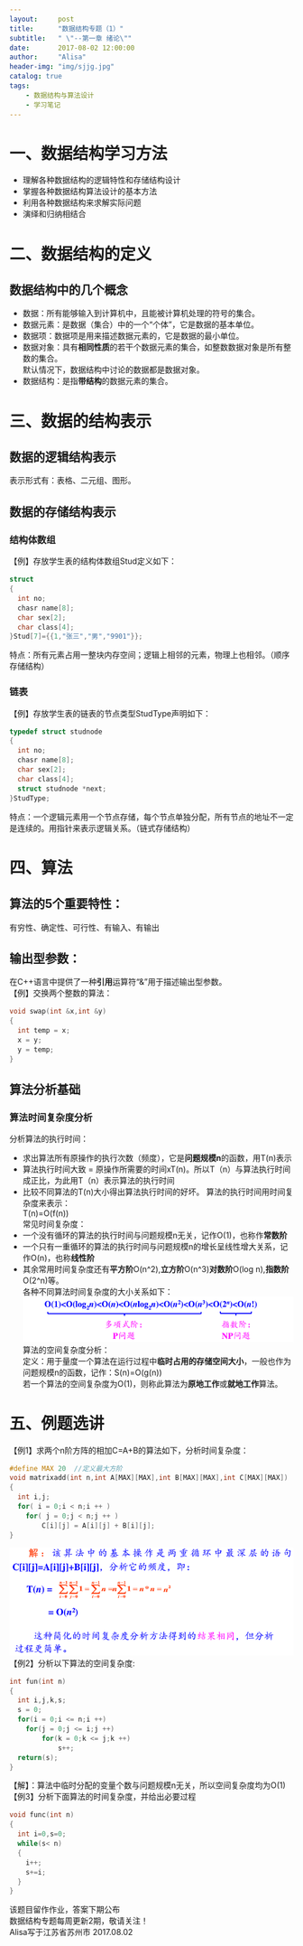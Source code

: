 ```yaml
---
layout:     post
title:      "数据结构专题（1）"
subtitle:   " \"--第一章 绪论\""
date:       2017-08-02 12:00:00
author:     "Alisa"
header-img: "img/sjjg.jpg"
catalog: true
tags:
    - 数据结构与算法设计
    - 学习笔记
---
```

# 一、数据结构学习方法  
- 理解各种数据结构的逻辑特性和存储结构设计  
- 掌握各种数据结构算法设计的基本方法  
- 利用各种数据结构来求解实际问题  
- 演绎和归纳相结合  
# 二、数据结构的定义  
## 数据结构中的几个概念  
- 数据：所有能够输入到计算机中，且能被计算机处理的符号的集合。  
- 数据元素：是数据（集合）中的一个“个体”，它是数据的基本单位。  
- 数据项：数据项是用来描述数据元素的，它是数据的最小单位。  
- 数据对象：具有<strong>相同性质</strong>的若干个数据元素的集合，如整数数据对象是所有整数的集合。  
  默认情况下，数据结构中讨论的数据都是数据对象。  
- 数据结构：是指<strong>带结构</strong>的数据元素的集合。  
# 三、数据的结构表示  
## 数据的逻辑结构表示  
表示形式有：表格、二元组、图形。  
## 数据的存储结构表示  
### 结构体数组  
【例】存放学生表的结构体数组Stud定义如下：  
```c
struct
{
  int no;
  chasr name[8];
  char sex[2];
  char class[4];
}Stud[7]={{1,"张三","男","9901"}};
```
特点：所有元素占用一整块内存空间；逻辑上相邻的元素，物理上也相邻。（顺序存储结构）  
### 链表  
【例】存放学生表的链表的节点类型StudType声明如下：
```c
typedef struct studnode
{
  int no;
  chasr name[8];
  char sex[2];
  char class[4];
  struct studnode *next;
}StudType;
```
特点：一个逻辑元素用一个节点存储，每个节点单独分配，所有节点的地址不一定是连续的。用指针来表示逻辑关系。（链式存储结构）  
# 四、算法  
## 算法的5个重要特性：  
有穷性、确定性、可行性、有输入、有输出  
## 输出型参数：  
在C++语言中提供了一种<strong>引用</strong>运算符“&”用于描述输出型参数。  
【例】交换两个整数的算法：  
```c
void swap(int &x,int &y)
{
  int temp = x;
  x = y;
  y = temp;
}
```
## 算法分析基础  
### 算法时间复杂度分析  
分析算法的执行时间：  
- 求出算法所有原操作的执行次数（频度），它是<strong>问题规模n</strong>的函数，用T(n)表示
- 算法执行时间大致 = 原操作所需要的时间xT(n)。所以T（n）与算法执行时间成正比，为此用T（n）表示算法的执行时间  
- 比较不同算法的T(n)大小得出算法执行时间的好坏。
  算法的执行时间用时间复杂度来表示：  
  T(n)=O(f(n))  
  常见时间复杂度：  
- 一个没有循环的算法的执行时间与问题规模n无关，记作O(1)，也称作<strong>常数阶</strong>  
- 一个只有一重循环的算法的执行时间与问题规模n的增长呈线性增大关系，记作O(n)，也称<strong>线性阶</strong>  
- 其余常用时间复杂度还有<strong>平方阶</strong>O(n^2),<strong>立方阶</strong>O(n^3)<strong>对数阶</strong>O(log n),<strong>指数阶</strong>O(2^n)等。  
  各种不同算法时间复杂度的大小关系如下：
  ![](https://raw.githubusercontent.com/Katherine001/markdowm-photo/master/photo/sjjg1.PNG)
  算法的空间复杂度分析：  
  定义：用于量度一个算法在运行过程中<strong>临时占用的存储空间大小</strong>，一般也作为问题规模n的函数，记作：S(n)=O(g(n))  
  若一个算法的空间复杂度为O(1)，则称此算法为<strong>原地工作</strong>或<strong>就地工作</strong>算法。  
# 五、例题选讲  
【例1】求两个n阶方阵的相加C=A+B的算法如下，分析时间复杂度：
```c
#define MAX 20  //定义最大方阶
void matrixadd(int n,int A[MAX][MAX],int B[MAX][MAX],int C[MAX][MAX])
{
  int i,j;
  for( i = 0;i < n;i ++ )
  	for( j = 0;j < n;j ++ )
  		C[i][j] = A[i][j] + B[i][j];
}
```
![](https://raw.githubusercontent.com/Katherine001/markdowm-photo/master/photo/sjjg2.PNG)
【例2】分析以下算法的空间复杂度:  
```c
int fun(int n)
{
  int i,j,k,s;
  s = 0;
  for(i = 0;i <= n;i ++)
  	for(j = 0;j <= i;j ++)
  		for(k = 0;k <= j;k ++)
  			s++;
  return(s);
}
```
【解】：算法中临时分配的变量个数与问题规模n无关，所以空间复杂度均为O(1)  
【例3】分析下面算法的时间复杂度，并给出必要过程  
```c
void func(int n)
{
  int i=0,s=0;
  while(s< n)
  {
    i++;
    s+=i;
  }
}
```
该题目留作作业，答案下期公布  
数据结构专题每周更新2期，敬请关注！  
Alisa写于江苏省苏州市 2017.08.02
